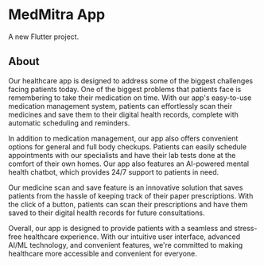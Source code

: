 # MedMitra App

A new Flutter project.

## About
Our healthcare app is designed to address some of the biggest challenges facing patients today. One of the biggest problems that patients face is remembering to take their medication on time. With our app's easy-to-use medication management system, patients can effortlessly scan their medicines and save them to their digital health records, complete with automatic scheduling and reminders.

In addition to medication management, our app also offers convenient options for general and full body checkups. Patients can easily schedule appointments with our specialists and have their lab tests done at the comfort of their own homes. Our app also features an AI-powered mental health chatbot, which provides 24/7 support to patients in need.

Our medicine scan and save feature is an innovative solution that saves patients from the hassle of keeping track of their paper prescriptions. With the click of a button, patients can scan their prescriptions and have them saved to their digital health records for future consultations.

Overall, our app is designed to provide patients with a seamless and stress-free healthcare experience. With our intuitive user interface, advanced AI/ML technology, and convenient features, we're committed to making healthcare more accessible and convenient for everyone.



